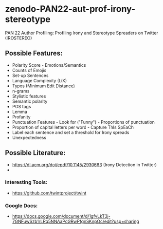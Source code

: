 # zenodo-PAN22-aut-prof-irony-stereotype
 PAN 22 Author Profiling: Profiling Irony and Stereotype Spreaders on Twitter (IROSTEREO)

## Possible Features:
- Polarity Score - Emotions/Semantics
- Counts of Emojis 
- Set-up Sentences
- Language Complexity (LiX)
- Typos (Minimum Edit Distance)
- n-grams
- Stylistic features
- Semantic polarity 
- POS tags
- Lemma
- Profanity
- Punctuation Features - Look for ("Funny") - Proportions of punctuation 
- Proportion of capital letters per word - Capture ThIs SpEaCh
- Label each sentence and set a threshold for Irony spreads
- Unexpectedness

## Possible Literature:
- https://dl.acm.org/doi/epdf/10.1145/2930663 (Irony Detection in Twitter)
- 

### Interesting Tools:
- https://github.com/twintproject/twint

### Google Docs:
- https://docs.google.com/document/d/1gfvLkT3j-7GNFuwSzb1rLRq5NNAaPcGRwPfgnSKnpOc/edit?usp=sharing